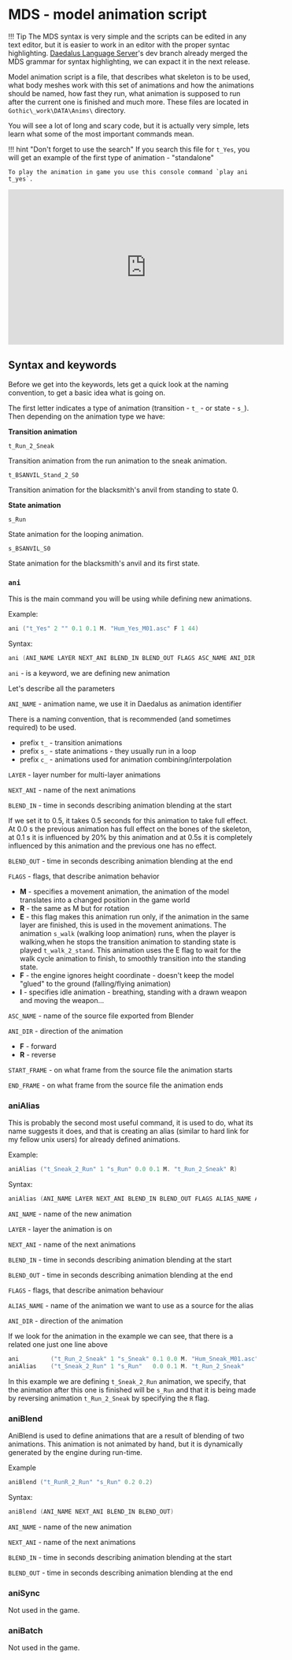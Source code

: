 # MDS - model animation script

!!! Tip
    The MDS syntax is very simple and the scripts can be edited in any text editor, but it is easier to work in an editor with the proper syntac highlighting. [Daedalus Language Server](https://github.com/kirides/vscode-daedalus/releases)'s dev branch already merged the MDS grammar for syntax highlighting, we can expact it in the next release.

Model animation script is a file, that describes what skeleton is to be used, what body meshes work with this set of animations and how the animations should be named, how fast they run, what animation is supposed to run after the current one is finished and much more.
These files are located in `Gothic\_work\DATA\Anims\` directory. 

You will see a lot of long and scary code, but it is actually very simple, lets learn what some of the most important commands mean.


!!! hint "Don't forget to use the search"
    If you search this file for `t_Yes`, you will get an example of the first type of animation - "standalone"
    
    To play the animation in game you use this console command `play ani t_yes`.

   <center><iframe width="560" height="315" src="https://www.youtube.com/embed/aOyuGVWDefc" title="YouTube video player" frameborder="0" allow="accelerometer; autoplay; clipboard-write; encrypted-media; gyroscope; picture-in-picture" allowfullscreen></iframe></center>

    
## Syntax and keywords

Before we get into the keywords, lets get a quick look at the naming convention, to get a basic idea what is going on.

The first letter indicates a type of animation (transition - `t_` - or state - `s_`).
Then depending on the animation type we have:

**Transition animation**
```
t_Run_2_Sneak
```
Transition animation from the run animation to the sneak animation.
```
t_BSANVIL_Stand_2_S0
```
Transition animation for the blacksmith's anvil from standing to state 0.

**State animation**
```
s_Run
```
State animation for the looping animation.
```
s_BSANVIL_S0
```
State animation for the blacksmith's anvil and its first state.

### `ani`
This is the main command you will be using while defining new animations.

Example:
```c++
ani	("t_Yes" 2 "" 0.1 0.1 M. "Hum_Yes_M01.asc" F 1 44)
```
Syntax:
```c++
ani (ANI_NAME LAYER NEXT_ANI BLEND_IN BLEND_OUT FLAGS ASC_NAME ANI_DIR START_FRAME END_FRAME)
```
`ani` - is a keyword, we are defining new animation

Let's describe all the parameters

`ANI_NAME`    - animation name, we use it in Daedalus as animation identifier

There is a naming convention, that is recommended (and sometimes required) to be used.

- prefix `t_` - transition animations
- prefix `s_` - state animations - they usually run in a loop
- prefix `c_` - animations used for animation combining/interpolation
	
`LAYER`       - layer number for multi-layer animations

`NEXT_ANI`    - name of the next animations

`BLEND_IN`    - time in seconds describing animation blending at the start

If we set it to 0.5, it takes 0.5 seconds for this animation to take full effect. At 0.0 s the previous animation has full effect on the bones of the skeleton, at 0.1 s it is influenced by 20% by this animation and at 0.5s it is completely influenced by this animation and the previous one has no effect.
	
`BLEND_OUT`   - time in seconds describing animation blending at the end

`FLAGS`       - flags, that describe animation behavior

- **M** - specifies a movement animation, the animation of the model translates into a changed position in the game world
- **R** - the same as M but for rotation
- **E** - this flag makes this animation run only, if the animation in the same layer are finished, this is used in the movement animations. The animation `s_walk` (walking loop animation) runs, when the player is walking,when he stops the transition animation to standing state is played `t_walk_2_stand`. This animation uses the E flag to wait for the walk cycle animation to finish, to smoothly transition into the standing state.
- **F** - the engine ignores height coordinate - doesn't keep the model "glued" to the ground (falling/flying animation)
- **I** - specifies idle animation - breathing, standing with a drawn weapon and moving the weapon...  
	
`ASC_NAME`    - name of the source file exported from Blender

`ANI_DIR`     - direction of the animation

- **F** - forward
- **R** - reverse
	
`START_FRAME` - on what frame from the source file the animation starts

`END_FRAME`   - on what frame from the source file the animation ends

### aniAlias
This is probably the second most useful command, it is used to do, what its name suggests it does, and that is creating an alias (similar to hard link for my fellow unix users) for already defined animations.

Example:
```c++
aniAlias ("t_Sneak_2_Run" 1 "s_Run" 0.0	0.1	M. "t_Run_2_Sneak" R)
```
Syntax:
```c++
aniAlias (ANI_NAME LAYER NEXT_ANI BLEND_IN BLEND_OUT FLAGS ALIAS_NAME ANI_DIR)
```

`ANI_NAME`   - name of the new animation

`LAYER`      - layer the animation is on

`NEXT_ANI`   - name of the next animations

`BLEND_IN`   - time in seconds describing animation blending at the start

`BLEND_OUT`  - time in seconds describing animation blending at the end

`FLAGS`      - flags, that describe animation behaviour

`ALIAS_NAME` - name of the animation we want to use as a source for the alias

`ANI_DIR`    - direction of the animation

If we look for the animation in the example we can see, that there is a related one just one line above
```c++
ani			("t_Run_2_Sneak" 1 "s_Sneak" 0.1 0.0 M. "Hum_Sneak_M01.asc"	 F 0 10)
aniAlias	("t_Sneak_2_Run" 1 "s_Run" 	 0.0 0.1 M. "t_Run_2_Sneak"      R)
```
In this example we are defining `t_Sneak_2_Run` animation, we specify, that the animation after this one is finished will be `s_Run` and that it is being made by reversing animation `t_Run_2_Sneak` by specifying the `R` flag.

### aniBlend
AniBlend is used to define animations that are a result of blending of two animations. This animation is not animated by hand, but it is dynamically generated by the engine during run-time.

Example
```c++
aniBlend ("t_RunR_2_Run" "s_Run" 0.2 0.2)
```
Syntax:
```c++
aniBlend (ANI_NAME NEXT_ANI BLEND_IN BLEND_OUT)
```

`ANI_NAME`   - name of the new animation

`NEXT_ANI`   - name of the next animations

`BLEND_IN`   - time in seconds describing animation blending at the start

`BLEND_OUT`  - time in seconds describing animation blending at the end


### aniSync
Not used in the game.

### aniBatch
Not used in the game.

